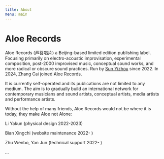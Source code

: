```yaml
---
title: About
menu: main
---
```

# Aloe Records

Aloe Records (芦荟唱片)  a Beijing-based limited edition publishing label. Focusing primarily on electro-acoustic improvisation, experimental composition, post-2000 improvised music, conceptual sound works, and more radical or obscure sound practices. Run by [Sun Yizhou](https://sunyizhou.org/) since 2022. In 2024, Zhang Cai joined Aloe Records. 

It is currently self-operated and its publications are not limited to any medium. The aim is to gradually build an international network for contemporary musicians and sound artists, conceptual artists, media artists and performance artists.

Without the help of many friends, Aloe Records would not be where it is today, they make Aloe not Alone: 

Li Yakun (physical design 2022-2023) 

Bian Xingchi (website maintenance 2022- )

Zhu Wenbo, Yan Jun (technical support 2022- )

...
